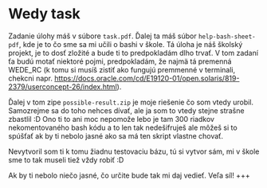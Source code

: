# Wedy task

Zadanie úlohy máš v súbore `task.pdf`. Ďalej ta máš súbor `help-bash-sheet-pdf`, kde je to čo sme sa mi učili o bashi v škole. Tá úloha je náš školský projekt, je to dosť zložité a bude ti to predpokladám dlho trvať. V tom zadaní ťa budú motať niektoré pojmi, predpokladám, že najmä tá premenná WEDE_RC (k tomu si musíš zistiť ako fungujú premmenné v terminali, chekcni napr. https://docs.oracle.com/cd/E19120-01/open.solaris/819-2379/userconcept-26/index.html). 

Ďalej v tom zipe `possible-result.zip` je moje riešenie čo som vtedy urobil. Samozrejme sa do toho nehces dívať, ale ja som to vtedy stejne strašne zbastlil :D Ono ti to ani moc nepomože lebo je tam 300 riadkov nekomentovaného bash kódu a to len tak nedešifruješ ale môžeš si to spúšťať ak by ti nebolo jasné ako sa má ten skript vlastne chovať.

Nevytvoril som ti k tomu žiadnu testovaciu bázu, tú si vytvor sám, mi v škole sme to tak museli tiež vždy robiť  :D

Ak by ti nebolo niečo jasné, čo určite bude tak mi daj vedieť. Veľa síl! +++
